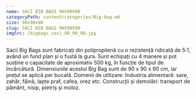```yaml
---
name: SACI BIB BAGS 90X90X90
categoryPath: content/categories/Big-bag.md
size: 90x90x90
slug: SACI BIB BAGS 90X90X90
imgSrc: /bigbags_saci_90_90_90.jpg
---
```



Sacii Big Bags sunt fabricați din polipropilenă cu o rezistență ridicată de 5:1, având un fund plan și o fustă la gura. Sunt echipați cu 4 manere și pot susține o capacitate de aproximativ 500 kg, în funcție de tipul de încărcătură. Dimensiunile acestui Big Bag sunt de 90 x 90 x 90 cm, iar prețul se aplică per bucată.  Domenii de utilizare:  Industria alimentară: sare, zahăr, făină, lapte praf, cafea, orez etc.  Construcții și demolări: transport de pământ, nisip, pietriș și moloz.
